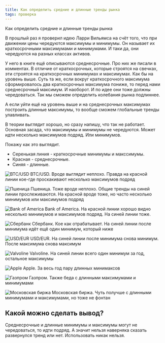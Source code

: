 ```yaml
---
title: Как определить средние и длинные тренды рынка
tags: проверка
---
```


Как определить средние и длинные тренды рынка

В прошлый раз я проверил идею Ларри Вильямса на счёт того, что при движении цены чередуются максимумы и минимумы. Он называет их краткосрочными максимумами и минимумами. И таки да, они чередуются на разных классах активов.

У него в книге ещё описываются среднесрочные. Про них же писали в комментах. В отличие от краткосрочных, которые строятся на свечках, эти строятся на краткосрочных минимумах и максимумах. Как бы на уровень выше. Суть та же, если вокруг краткосрочного максимума сформировалось два краткосрочных максимума пониже, то перед нами среднесрочный максимум. И наоборот. И по идее они тоже должны чередоваться. Так мы сможем определить колебания рынка подлиннее.

А если уйти ещё на уровень выше и на среднесрочных максимумах построить длинные максимумы, то вообще сможем глобальные тренды улавливать.

В теории выглядит хорошо, но сразу напишу, что так не работает. Основная засада, что максимумы и минимумы не чередуются. Может идти несколько максимумов подряд. Или минимумов.

Покажу как это выглядит.
- Серенькая линия - краткосрочные минимумы и макссимумы.
- Красная - среднесрочные.
- Синяя - длинные.

![BTC/USD](/assets/images/2020/10/btc_mid_long.png)
BTC/USD. Вроде выглядит неплохо. Правда на красной линии кое-где проскакивают несколько максимумов подряд

![Пшеница](/assets/images/2020/10/wheat_mid_long.png)
Пшеница. Тоже вроде неплохо. Общие тренды на синей линии прослеживаются. На красной вроде тоже, но часто несколько минимумов или максимумов подряд

![Bank of America](/assets/images/2020/10/btc_mid_long.png)
Bank of America. На красной линии хорошо видно несколько минимумов и максимумов подряд. На синей линии тоже.

![Сбербанк](/assets/images/2020/10/sber_mid_long.png)
Сбербанк. Кое как отрабатывает. На синей линии после минимума идёт ещё один минимум, который ниже

![USD/EUR](/assets/images/2020/10/usdeur_mid_long.png)
USD/EUR. На синей линии после минимума снова минимум. После максимума снова максимум

![Valvoline](/assets/images/2020/10/vvv_mid_long.png)
Valvoline. На синей линии всего один минимум за год, остальное максимумы

![Apple](/assets/images/2020/10/aapl_mid_long.png)
Аpple. За весь год пару длинных минимаксов

![Газпром](/assets/images/2020/10/gazp_mid_long.png)
Газпром. Также беда с длинными максимумами и минимумами

![Московская биржа](/assets/images/2020/10/moex_mid_long.png)
Московская биржа. Чуть получше с длинными минимумами и максимумами, но тоже не фонтан

## Какой можно сделать вывод? 

Среднесрочные и длинные минимумы и максимумы могут не чередоваться, то идти подряд. А значит нельзя наверняка сказать развернулся тренд или нет. Использовать никак нельзя.